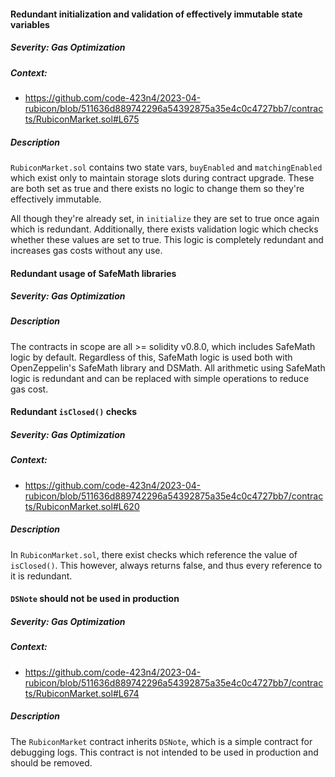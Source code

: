 #### Redundant initialization and validation of effectively immutable state variables

##### Severity: Gas Optimization

##### Context: 

- https://github.com/code-423n4/2023-04-rubicon/blob/511636d889742296a54392875a35e4c0c4727bb7/contracts/RubiconMarket.sol#L675

##### Description

`RubiconMarket.sol` contains two state vars, `buyEnabled` and `matchingEnabled` which exist only to maintain storage slots during contract upgrade. These are both set as true and there exists no logic to change them so they're effectively immutable. 

All though they're already set, in `initialize` they are set to true once again which is redundant. Additionally, there exists validation logic which checks whether these values are set to true. This logic is completely redundant and increases gas costs without any use.


#### Redundant usage of SafeMath libraries

##### Severity: Gas Optimization

##### Description

The contracts in scope are all >= solidity v0.8.0, which includes SafeMath logic by default. Regardless of this, SafeMath logic is used both with OpenZeppelin's SafeMath library and DSMath. All arithmetic using SafeMath logic is redundant and can be replaced with simple operations to reduce gas cost.


#### Redundant `isClosed()` checks

##### Severity: Gas Optimization

##### Context:

- https://github.com/code-423n4/2023-04-rubicon/blob/511636d889742296a54392875a35e4c0c4727bb7/contracts/RubiconMarket.sol#L620

##### Description

In `RubiconMarket.sol`, there exist checks which reference the value of `isClosed()`. This however, always returns false, and thus every reference to it is redundant.


#### `DSNote` should not be used in production

##### Severity: Gas Optimization

##### Context:

- https://github.com/code-423n4/2023-04-rubicon/blob/511636d889742296a54392875a35e4c0c4727bb7/contracts/RubiconMarket.sol#L674

##### Description

The `RubiconMarket` contract inherits `DSNote`, which is a simple contract for debugging logs. This contract is not intended to be used in production and should be removed.